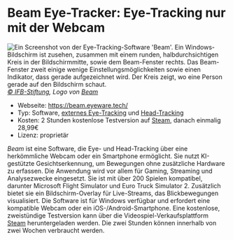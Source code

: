 # Beam Eye-Tracker: Eye-Tracking nur mit der Webcam

![](/beam.jpg "Ein Screenshot von der Eye-Tracking-Software 'Beam'. Ein Windows-Bildschirm ist zusehen, zusammen mit einem runden, halbdurchsichtigen Kreis in der Bildschirmmitte, sowie dem Beam-Fenster rechts. Das Beam-Fenster zweit einige wenige Einstellungsmöglichkeiten sowie einen Indikator, dass gerade aufgezeichnet wird. Der Kreis zeigt, wo eine Person gerade auf den Bildschirm schaut.")
_[© IFB-Stiftung](https://ifb-stiftung.de/), Logo von [Beam](https://beam.eyeware.tech/)_

- Webseite: https://beam.eyeware.tech/
- Typ: Software, [externes Eye-Tracking](/de/02-basic-knowledge/02-eye-tracking-what-is-this#screen-based-eye-tracking) und [Head-Tracking](/de/02-basic-knowledge/02-eye-tracking-what-is-this#head-tracking)
- Kosten: 2 Stunden kostenlose Testversion auf [Steam](https://store.steampowered.com/app/2375780/?utm_source=beam_page&utm_medium=menu_icon), danach einmalig 28,99€
- Lizenz: proprietär

_Beam_ ist eine Software, die Eye- und Head-Tracking über eine herkömmliche Webcam oder ein Smartphone ermöglicht.
Sie nutzt KI-gestützte Gesichtserkennung, um Bewegungen ohne zusätzliche Hardware zu erfassen.
Die Anwendung wird vor allem für Gaming, Streaming und Analysezwecke eingesetzt.
Sie ist mit über 200 Spielen kompatibel, darunter Microsoft Flight Simulator und Euro Truck Simulator 2.
Zusätzlich bietet sie ein Bildschirm-Overlay für Live-Streams, das Blickbewegungen visualisiert.
Die Software ist für Windows verfügbar und erfordert eine kompatible Webcam oder ein iOS-/Android-Smartphone.
Eine kostenlose, zweistündige Testversion kann über die Videospiel-Verkaufsplattform [Steam](https://store.steampowered.com/app/2375780/?utm_source=beam_page&utm_medium=menu_icon) heruntergeladen werden.
Die zwei Stunden können innerhalb von zwei Wochen verbraucht werden.
